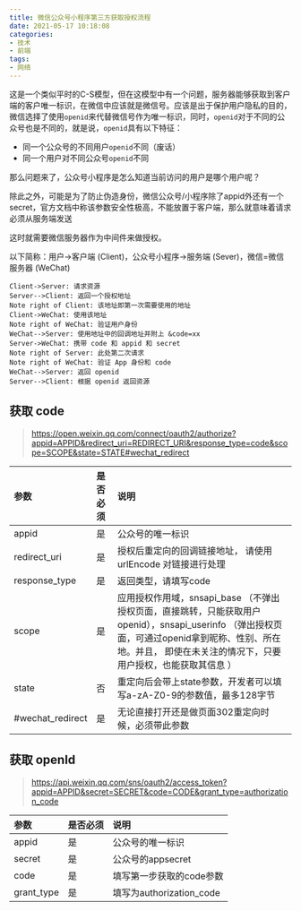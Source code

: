 ```yaml
---
title: 微信公众号小程序第三方获取授权流程
date: 2021-05-17 10:18:08
categories:
- 技术
- 前端
tags:
- 网络
---
```




这是一个类似平时的C-S模型，但在这模型中有一个问题，服务器能够获取到客户端的客户唯一标识，在微信中应该就是微信号。应该是出于保护用户隐私的目的，微信选择了使用`openid`来代替微信号作为唯一标识，同时，`openid`对于不同的公众号也是不同的，就是说，`openid`具有以下特征：

- 同一个公众号的不同用户`openid`不同（废话）
- 同一个用户对不同公众号`openid`不同

那么问题来了，公众号小程序是怎么知道当前访问的用户是哪个用户呢？

除此之外，可能是为了防止伪造身份，微信公众号/小程序除了appid外还有一个secret，官方文档中称该参数安全性极高，不能放置于客户端，那么就意味着请求必须从服务端发送

这时就需要微信服务器作为中间件来做授权。

<!--more-->

以下简称：用户->客户端 (Client)，公众号小程序->服务端 (Sever)，微信=微信服务器 (WeChat)



```sequence
Client->Server: 请求资源
Server-->Client: 返回一个授权地址
Note right of Client: 该地址即第一次需要使用的地址
Client->WeChat: 使用该地址
Note right of WeChat: 验证用户身份
WeChat-->Server: 使用地址中的回调地址并附上 &code=xx
Server->WeChat: 携带 code 和 appid 和 secret
Note right of Server: 此处第二次请求
Note right of WeChat: 验证 App 身份和 code
WeChat-->Server: 返回 openid
Server-->Client: 根据 openid 返回资源
```





## 获取 code

> https://open.weixin.qq.com/connect/oauth2/authorize?appid=APPID&redirect_uri=REDIRECT_URI&response_type=code&scope=SCOPE&state=STATE#wechat_redirect

| 参数             | 是否必须 | 说明                                                         |
| :--------------- | :------- | :----------------------------------------------------------- |
| appid            | 是       | 公众号的唯一标识                                             |
| redirect_uri     | 是       | 授权后重定向的回调链接地址， 请使用 urlEncode 对链接进行处理 |
| response_type    | 是       | 返回类型，请填写code                                         |
| scope            | 是       | 应用授权作用域，snsapi_base （不弹出授权页面，直接跳转，只能获取用户openid），snsapi_userinfo （弹出授权页面，可通过openid拿到昵称、性别、所在地。并且， 即使在未关注的情况下，只要用户授权，也能获取其信息 ） |
| state            | 否       | 重定向后会带上state参数，开发者可以填写a-zA-Z0-9的参数值，最多128字节 |
| #wechat_redirect | 是       | 无论直接打开还是做页面302重定向时候，必须带此参数            |





## 获取 openId

> https://api.weixin.qq.com/sns/oauth2/access_token?appid=APPID&secret=SECRET&code=CODE&grant_type=authorization_code

| 参数       | 是否必须 | 说明                     |
| :--------- | :------- | :----------------------- |
| appid      | 是       | 公众号的唯一标识         |
| secret     | 是       | 公众号的appsecret        |
| code       | 是       | 填写第一步获取的code参数 |
| grant_type | 是       | 填写为authorization_code |
